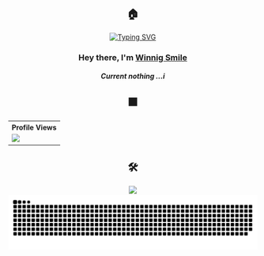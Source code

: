 <div align="center">
  
## 🏠
<p align="center">
<a href="https://dsc.gg/abyssbypasser"><img src="https://readme-typing-svg.demolab.com?font=Fira+Code&pause=1000&color=4700F7&random=false&width=435&lines=Winning+Smile+On+TOP.;Friend+Seek+Cat.;Owner+Moroxi.;What+you+wana+then+join+Discord+with+me.;Me+chill+with+cafe.;All+love+Seek+Cat+because+its+fun..." alt="Typing SVG" /></a>

<h3 align="center">Hey there, I'm <a href="https://dsc.gg/abyssbypasser">Winnig Smile</a></h3>
<h5 align="center">Current nothing ...i</h5>
 
## ⬛

  <table>
    <tr>
      <th>Profile Views</th>
    </tr>
    <tr>
      <td>
         <a href="https://github.com/AnreHub235"> <img src="https://komarev.com/ghpvc/?username=AnreHub235&style=for-the-badge&color=red"> </a>
      </td>
    </tr>
  </table>

## 🛠️

<div align="center">
    <img src="https://skillicons.dev/icons?i=vscode,visualstudio,github,discord,bots,python," />
</div>

<div align="center">
  <img alt="snake eating my contributions" src="https://raw.githubusercontent.com/salesp07/salesp07/output/github-contribution-grid-snake.svg" />
 </div>
